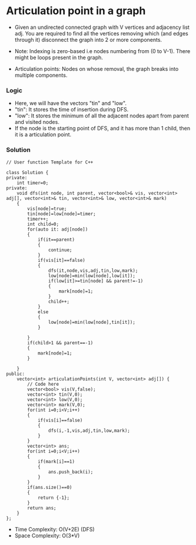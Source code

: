 # Articulation point in a graph
- Given an undirected connected graph with V vertices and adjacency list adj. You are required to find all the vertices removing which (and edges through it) disconnect the graph into 2 or more components.

- Note: Indexing is zero-based i.e nodes numbering from (0 to V-1). There might be loops present in the graph.

- Articulation points: Nodes on whose removal, the graph breaks into multiple components.

### Logic
- Here, we will have the vectors "tin" and "low". 
- "tin": It stores the time of insertion during DFS.
- "low": It stores the minimum of all the adjacent nodes apart from parent and visited nodes.
- If the node is the starting point of DFS, and it has more than 1 child, then it is a articulation point.


### Solution
```
// User function Template for C++

class Solution {
private:
    int timer=0;
private:
    void dfs(int node, int parent, vector<bool>& vis, vector<int> adj[], vector<int>& tin, vector<int>& low, vector<int>& mark)
    {
        vis[node]=true;
        tin[node]=low[node]=timer;
        timer++;
        int child=0;
        for(auto it: adj[node])
        {
            if(it==parent)
            {
                continue;
            }
            if(vis[it]==false)
            {
                dfs(it,node,vis,adj,tin,low,mark);
                low[node]=min(low[node],low[it]);
                if(low[it]>=tin[node] && parent!=-1)
                {
                    mark[node]=1;
                }
                child++;
            }
            else
            {
                low[node]=min(low[node],tin[it]);
            }
            
        }
        if(child>1 && parent==-1)
        {
            mark[node]=1;
        }
        
    }
public:
    vector<int> articulationPoints(int V, vector<int> adj[]) {
        // Code here
        vector<bool> vis(V,false);
        vector<int> tin(V,0);
        vector<int> low(V,0);
        vector<int> mark(V,0);
        for(int i=0;i<V;i++)
        {
            if(vis[i]==false)
            {
                dfs(i,-1,vis,adj,tin,low,mark);
            }
        }
        vector<int> ans;
        for(int i=0;i<V;i++)
        {
            if(mark[i]==1)
            {
                ans.push_back(i);
            }
        }
        if(ans.size()==0)
        {
            return {-1};
        }
        return ans;
    }
};
```
- Time Complexity: O(V+2E) (DFS)
- Space Complexity: O(3*V)
